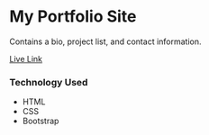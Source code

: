 # My Portfolio Site
Contains a bio, project list, and contact information.

[Live Link](https://brittanyrenzlopez.github.io/portfoliosite/)

### Technology Used
- HTML
- CSS
- Bootstrap
